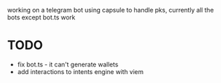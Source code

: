 working on a telegram bot using capsule to handle pks, currently all the bots except bot.ts work

# TODO
 * fix bot.ts - it can't generate wallets
 * add interactions to intents engine with viem
